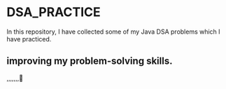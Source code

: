 # DSA_PRACTICE

In this repository, I have collected some of my Java DSA problems which I have practiced.


## improving my problem-solving skills.
,,,,,,,🙂
